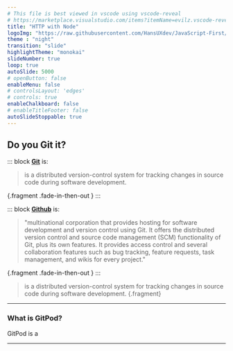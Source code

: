 ```yaml
---
# This file is best viewed in vscode using vscode-reveal
# https://marketplace.visualstudio.com/items?itemName=evilz.vscode-reveal
title: "HTTP with Node"
logoImg: "https://raw.githubusercontent.com/HansUXdev/JavaScript-First/2acf5840c15af96602aceb66303ea69c5b75e344/logo.svg"
theme : "night"
transition: "slide"
highlightTheme: "monokai"
slideNumber: true
loop: true
autoSlide: 5000 
# openButton: false
enableMenu: false
# controlsLayout: 'edges'
# controls: true
enableChalkboard: false
# enableTitleFooter: false
autoSlideStoppable: true
---
```



<link rel="stylesheet" href="https://raw.githubusercontent.com/HansUXdev/JavaScript-First/master/theme.css">
<style>
/* .line.focus{background:none;font-size: xx-large;color: #5cc4ea;}
.line.focus{background:none;font-size: xx-large;color: #5cc4ea;}

.flex-slide{display:flex}
.column {display: flex;
  flex-direction: column;
  flex-basis: 100%;
  flex: 4;
}

.double-column {
  display: flex;
  flex-direction: column;
  flex-basis: 100%;
  flex: 1;
}
.present {}
.flex-slide p.fragment{ font-size: 0.6em; }

h1, h2, h3, h4, h5, h6, p {color:white;}

.fragment.fade-in-then-out:not(.current-fragment) {
  display:none;
} */

</style>



<!-- 
What level is their knowledge at?:
 remember &  understand, 
-->

## Do you Git it? 

 
::: block
 **[Git](https://en.wikipedia.org/wiki/Git)** is:

  > is a distributed version-control system for tracking changes in source code during software development. 
  
  {.fragment  .fade-in-then-out }
::: 

::: block
 **[Github](https://github.com/)** is:

  >  "multinational corporation that provides hosting for software development and version control using Git. It offers the distributed version control and source code management (SCM) functionality of Git, plus its own features. It provides access control and several collaboration features such as bug tracking, feature requests, task management, and wikis for every project."
  
   {.fragment  .fade-in-then-out }
::: 


  > is a distributed version-control system for tracking changes in source code during software development. 
  {.fragment}  


---



### What is GitPod? 

GitPod is a  



---
